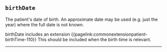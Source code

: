 ## `birthDate`

The patient's date of birth. An approximate date may be used (e.g. just the year) where the full date is not known.

birthDate includes an extension {{pagelink:commonextensionpatient-birthTime-110}} This should be included when the birth time is relevant.

---
